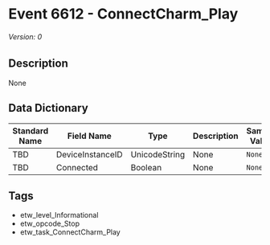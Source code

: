# Event 6612 - ConnectCharm_Play
###### Version: 0

## Description
None

## Data Dictionary
|Standard Name|Field Name|Type|Description|Sample Value|
|---|---|---|---|---|
|TBD|DeviceInstanceID|UnicodeString|None|`None`|
|TBD|Connected|Boolean|None|`None`|

## Tags
* etw_level_Informational
* etw_opcode_Stop
* etw_task_ConnectCharm_Play